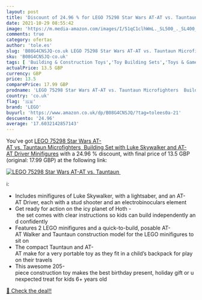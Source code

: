 ```yaml
---
layout: post
title: 'Discount of 24.96 % for LEGO 75298 Star Wars AT-AT vs. Tauntaun '
date: 2021-10-29 08:55:42
image: 'https://m.media-amazon.com/images/I/51qC1clhWmL._SL500_._SL400_.jpg'
comments: true
category: ofertas
author: 'tole.es'
slug: 'B08G4CNSJQ-co.uk LEGO 75298 Star Wars AT-AT vs. Tauntaun Microfighters...'
sku: 'B08G4CNSJQ-co.uk'
tags: [ 'Building & Construction Toys','Toy Building Sets','Toys & Games','Toys Store','lego', ]
actualPrice: 13.5 GBP
currency: GBP
price: 13.5
comparePrice: 17.99 GBP
prodname: 'LEGO 75298 Star Wars AT-AT vs. Tauntaun Microfighters  Building Set with Luke Skywalker and AT-AT Driver Minifigures'
country: 'co.uk'
flag: '🇬🇧'
brand: 'LEGO'
buyurl: 'https://www.amazon.co.uk/dp/B08G4CNSJQ/?tag=tolees0a-21'
descuento: '24.96'
average: '17.6032142857143'
---
```


You've got [LEGO 75298 Star Wars AT-AT vs. Tauntaun Microfighters  Building Set with Luke Skywalker and AT-AT Driver Minifigures](https://www.amazon.co.uk/dp/B08G4CNSJQ/?tag=tolees0a-21) with a  24.96 % discount, with final price of 13.5 GBP (original: 17.99 GBP) at the following link:

[![LEGO 75298 Star Wars AT-AT vs. Tauntaun ](https://m.media-amazon.com/images/I/51qC1clhWmL._SL500_._SL400_.jpg)](https://www.amazon.co.uk/dp/B08G4CNSJQ/?tag=tolees0a-21)

ℹ️:

- Includes minifigures of Luke Skywalker, with a lightsaber, and an AT-AT Driver, each with a stud shooter and an electrobinoculars element
- Get ready for action on the icy planet of Hoth - the set comes with clear instructions so kids can build independently and confidently
- Features 2 LEGO minifigures and a quick-to-build, posable AT-AT Walker and Tauntaun construction model for the LEGO minifigures to sit on
- The compact Tauntaun and AT-AT make for a very portable toy as they fit in a child’s backpack for play on their travels
- This awesome 205-piece construction toy makes the best birthday present, holiday gift or unexpected treat for kids 6+ years old

[🛒 Check the deal!!](https://www.amazon.co.uk/dp/B08G4CNSJQ/?tag=tolees0a-21)
